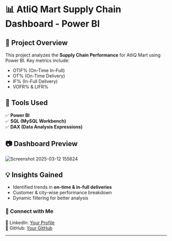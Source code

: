 # 📊 AtliQ Mart Supply Chain Dashboard - Power BI

## 📌 Project Overview
This project analyzes the **Supply Chain Performance** for AtliQ Mart using Power BI. Key metrics include:
- OTIF% (On-Time In-Full)
- OT% (On-Time Delivery)
- IF% (In-Full Delivery)
- VOFR% & LIFR% 

## 🚀 Tools Used
✅ **Power BI**  
✅ **SQL (MySQL Workbench)**  
✅ **DAX (Data Analysis Expressions)**  

## 📷 Dashboard Preview
![Screenshot 2025-03-12 155624](https://github.com/user-attachments/assets/055dee22-0c88-4872-a75a-0dd208f4f344)


## 💡 Insights Gained
- Identified trends in **on-time & in-full deliveries**
- Customer & city-wise performance breakdown
- Dynamic filtering for better analysis

### 📢 **Connect with Me**
🔗 LinkedIn: [Your Profile](https://www.linkedin.com/in/imchinmayakumar/)  
🔗 GitHub: [Your GitHub](https://github.com/yourgithub)  

---
